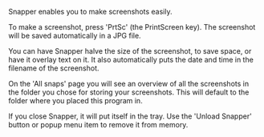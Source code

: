 Snapper enables you to make screenshots easily.

To make a screenshot, press 'PrtSc' (the PrintScreen key).
The screenshot will be saved automatically in a JPG file.

You can have Snapper halve the size of the screenshot, to
save space, or have it overlay text on it.
It also automatically puts the date and time in the filename of the screenshot.

On the 'All snaps' page you will see an overview of
all the screenshots in the folder you chose for storing your
screenshots.  This will default to the folder where you
placed this program in.

If you close Snapper, it will put itself in the tray.
Use the 'Unload Snapper' button or popup menu item
to remove it from memory.